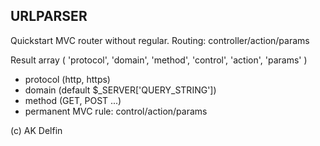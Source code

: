 ## URLPARSER


Quickstart MVC router without regular. Routing: controller/action/params

Result array (
  'protocol',
  'domain',
  'method',
  'control',
  'action',
  'params'
)

* protocol (http, https)
* domain (default $_SERVER['QUERY_STRING'])
* method (GET, POST ...)
* permanent MVC rule: control/action/params

(c) AK Delfin
